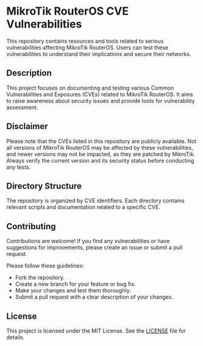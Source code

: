 # MikroTik RouterOS CVE Vulnerabilities

This repository contains resources and tools related to serious vulnerabilities affecting MikroTik RouterOS. Users can test these vulnerabilities to understand their implications and secure their networks.

## Description

This project focuses on documenting and testing various Common Vulnerabilities and Exposures (CVEs) related to MikroTik RouterOS. It aims to raise awareness about security issues and provide tools for vulnerability assessment.

## Disclaimer

Please note that the CVEs listed in this repository are publicly available. Not all versions of MikroTik RouterOS may be affected by these vulnerabilities, and newer versions may not be impacted, as they are patched by MikroTik. Always verify the current version and its security status before conducting any tests.

## Directory Structure

The repository is organized by CVE identifiers. Each directory contains relevant scripts and documentation related to a specific CVE.

## Contributing

Contributions are welcome! If you find any vulnerabilities or have suggestions for improvements, please create an issue or submit a pull request. 

Please follow these guidelines:
- Fork the repository.
- Create a new branch for your feature or bug fix.
- Make your changes and test them thoroughly.
- Submit a pull request with a clear description of your changes.

## License

This project is licensed under the MIT License. See the [LICENSE](LICENSE) file for details.
